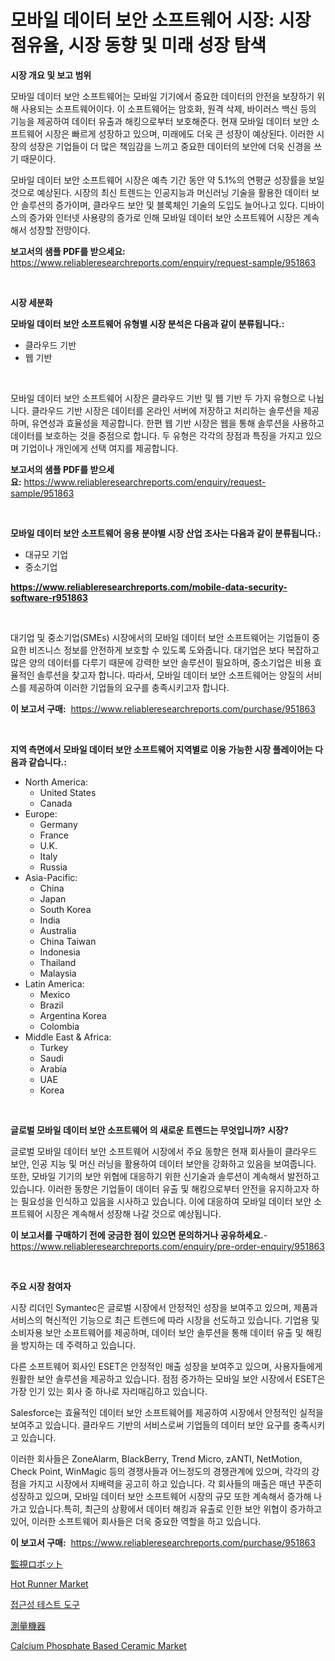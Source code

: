 <p><h1>모바일 데이터 보안 소프트웨어 시장: 시장 점유율, 시장 동향 및 미래 성장 탐색</h1></p><p><strong>시장 개요 및 보고 범위</strong></p>
<p><p>모바일 데이터 보안 소프트웨어는 모바일 기기에서 중요한 데이터의 안전을 보장하기 위해 사용되는 소프트웨어이다. 이 소프트웨어는 암호화, 원격 삭제, 바이러스 백신 등의 기능을 제공하여 데이터 유출과 해킹으로부터 보호해준다. 현재 모바일 데이터 보안 소프트웨어 시장은 빠르게 성장하고 있으며, 미래에도 더욱 큰 성장이 예상된다. 이러한 시장의 성장은 기업들이 더 많은 책임감을 느끼고 중요한 데이터의 보안에 더욱 신경을 쓰기 때문이다. </p><p>모바일 데이터 보안 소프트웨어 시장은 예측 기간 동안 약 5.1%의 연평균 성장률을 보일 것으로 예상된다. 시장의 최신 트렌드는 인공지능과 머신러닝 기술을 활용한 데이터 보안 솔루션의 증가이며, 클라우드 보안 및 블록체인 기술의 도입도 늘어나고 있다. 디바이스의 증가와 인터넷 사용량의 증가로 인해 모바일 데이터 보안 소프트웨어 시장은 계속해서 성장할 전망이다.</p></p>
<p><strong>보고서의 샘플 PDF를 받으세요:</strong> <a href="https://www.reliableresearchreports.com/enquiry/request-sample/951863">https://www.reliableresearchreports.com/enquiry/request-sample/951863</a></p>
<p>&nbsp;</p>
<p><strong>시장 세분화</strong></p>
<p><strong>모바일 데이터 보안 소프트웨어 유형별 시장 분석은 다음과 같이 분류됩니다.:</strong></p>
<p><ul><li>클라우드 기반</li><li>웹 기반</li></ul></p>
<p>&nbsp;</p>
<p><p>모바일 데이터 보안 소프트웨어 시장은 클라우드 기반 및 웹 기반 두 가지 유형으로 나뉩니다. 클라우드 기반 시장은 데이터를 온라인 서버에 저장하고 처리하는 솔루션을 제공하며, 유연성과 효율성을 제공합니다. 한편 웹 기반 시장은 웹을 통해 솔루션을 사용하고 데이터를 보호하는 것을 중점으로 합니다. 두 유형은 각각의 장점과 특징을 가지고 있으며 기업이나 개인에게 선택 여지를 제공합니다.</p></p>
<p><strong>보고서의 샘플 PDF를 받으세요:</strong>&nbsp;<a href="https://www.reliableresearchreports.com/enquiry/request-sample/951863">https://www.reliableresearchreports.com/enquiry/request-sample/951863</a></p>
<p>&nbsp;</p>
<p><strong> 모바일 데이터 보안 소프트웨어 응용 분야별 시장 산업 조사는 다음과 같이 분류됩니다.:</strong></p>
<p><ul><li>대규모 기업</li><li>중소기업</li></ul></p>
<p><strong><a href="https://www.reliableresearchreports.com/mobile-data-security-software-r951863">https://www.reliableresearchreports.com/mobile-data-security-software-r951863</a></strong></p>
<p>&nbsp;</p>
<p><p>대기업 및 중소기업(SMEs) 시장에서의 모바일 데이터 보안 소프트웨어는 기업들이 중요한 비즈니스 정보를 안전하게 보호할 수 있도록 도와줍니다. 대기업은 보다 복잡하고 많은 양의 데이터를 다루기 때문에 강력한 보안 솔루션이 필요하며, 중소기업은 비용 효율적인 솔루션을 찾고자 합니다. 따라서, 모바일 데이터 보안 소프트웨어는 양질의 서비스를 제공하여 이러한 기업들의 요구를 충족시키고자 합니다.</p></p>
<p><strong>이 보고서 구매:</strong>&nbsp; <a href="https://www.reliableresearchreports.com/purchase/951863">https://www.reliableresearchreports.com/purchase/951863</a></p>
<p>&nbsp;</p>
<p><strong>지역 측면에서 모바일 데이터 보안 소프트웨어 지역별로 이용 가능한 시장 플레이어는 다음과 같습니다.:</strong></p>
<p><ul>
    <li>
        North America:
        <ul>
            <li>United States</li>
            <li>Canada</li>
        </ul>
    </li>
    <li>
        Europe:
        <ul>
            <li>Germany</li>
            <li>France</li>
            <li>U.K.</li>
            <li>Italy</li>
            <li>Russia</li>
        </ul>
    </li>
    <li>
        Asia-Pacific:
        <ul>
            <li>China</li>
            <li>Japan</li>
            <li>South Korea</li>
            <li>India</li>
            <li>Australia</li>
            <li>China Taiwan</li>
            <li>Indonesia</li>
            <li>Thailand</li>
            <li>Malaysia</li>
        </ul>
    </li>
    <li>
        Latin America:
        <ul>
            <li>Mexico</li>
            <li>Brazil</li>
            <li>Argentina Korea</li>
            <li>Colombia</li>
        </ul>
    </li>
    <li>
        Middle East & Africa:
        <ul>
            <li>Turkey</li>
            <li>Saudi</li>
            <li>Arabia</li>
            <li>UAE</li>
            <li>Korea</li>
        </ul>
    </li>
    </ul></p>
<p>&nbsp;</p>
<p><strong>글로벌 모바일 데이터 보안 소프트웨어 의 새로운 트렌드는 무엇입니까? 시장?</strong></p>
<p><p>글로벌 모바일 데이터 보안 소프트웨어 시장에서 주요 동향은 현재 회사들이 클라우드 보안, 인공 지능 및 머신 러닝을 활용하여 데이터 보안을 강화하고 있음을 보여줍니다. 또한, 모바일 기기의 보안 위협에 대응하기 위한 신기술과 솔루션이 계속해서 발전하고 있습니다. 이러한 동향은 기업들이 데이터 유출 및 해킹으로부터 안전을 유지하고자 하는 필요성을 인식하고 있음을 시사하고 있습니다. 이에 대응하여 모바일 데이터 보안 소프트웨어 시장은 계속해서 성장해 나갈 것으로 예상됩니다.</p></p>
<p><strong>이 보고서를 구매하기 전에 궁금한 점이 있으면 문의하거나 공유하세요.</strong>- <a href="https://www.reliableresearchreports.com/enquiry/pre-order-enquiry/951863">https://www.reliableresearchreports.com/enquiry/pre-order-enquiry/951863</a></p>
<p>&nbsp;</p>
<p><strong>주요 시장 참여자</strong></p>
<p><p>시장 리더인 Symantec은 글로벌 시장에서 안정적인 성장을 보여주고 있으며, 제품과 서비스의 혁신적인 기능으로 최근 트렌드에 따라 시장을 선도하고 있습니다. 기업용 및 소비자용 보안 소프트웨어를 제공하며, 데이터 보안 솔루션을 통해 데이터 유출 및 해킹을 방지하는 데 주력하고 있습니다.</p><p>다른 소프트웨어 회사인 ESET은 안정적인 매출 성장을 보여주고 있으며, 사용자들에게 원활한 보안 솔루션을 제공하고 있습니다. 점점 증가하는 모바일 보안 시장에서 ESET은 가장 인기 있는 회사 중 하나로 자리매김하고 있습니다.</p><p>Salesforce는 효율적인 데이터 보안 소프트웨어를 제공하여 시장에서 안정적인 실적을 보여주고 있습니다. 클라우드 기반의 서비스로써 기업들의 데이터 보안 요구를 충족시키고 있습니다.</p><p>이러한 회사들은 ZoneAlarm, BlackBerry, Trend Micro, zANTI, NetMotion, Check Point, WinMagic 등의 경쟁사들과 어느정도의 경쟁관계에 있으며, 각각의 강점을 가지고 시장에서 지배력을 공고히 하고 있습니다. 각 회사들의 매출은 매년 꾸준히 성장하고 있으며, 모바일 데이터 보안 소프트웨어 시장의 규모 또한 계속해서 증가해 나가고 있습니다.특히, 최근의 상황에서 데이터 해킹과 유출로 인한 보안 위협이 증가하고 있어, 이러한 소프트웨어 회사들은 더욱 중요한 역할을 하고 있습니다.</p></p>
<p><strong>이 보고서 구매:</strong>&nbsp;&nbsp;<a href="https://www.reliableresearchreports.com/purchase/951863">https://www.reliableresearchreports.com/purchase/951863</a></p>
<p><p><a href="https://github.com/schmahlson/Market-Research-Report-List-1/blob/main/912365851498.md">監視ロボット</a></p><p><a href="https://view.publitas.com/reportprime-1/hot-runner-market-research-report-its-history-and-forecast-2024-to-2031/">Hot Runner Market</a></p><p><a href="https://github.com/rcabello548/Market-Research-Report-List-1/blob/main/905137846280.md">접근성 테스트 도구</a></p><p><a href="https://github.com/TerrellConn/Market-Research-Report-List-1/blob/main/702753851499.md">測量機器</a></p><p><a href="https://issuu.com/reportprime-2/docs/calcium-phosphate-based-ceramic-market-size-2030.p">Calcium Phosphate Based Ceramic Market</a></p></p>